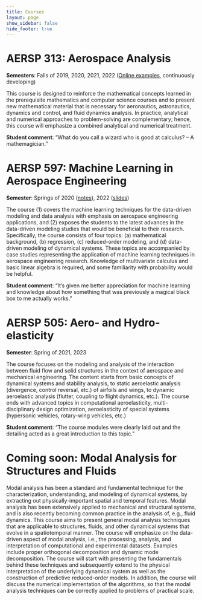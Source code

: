```yaml
---
title: Courses
layout: page
show_sidebar: false
hide_footer: true
---
```


# AERSP 313: Aerospace Analysis
**Semesters**: Falls of 2019, 2020, 2021, 2022 ([Online examples](aersp313.herokuapp.com), continuously developing)

This course is designed to reinforce the mathematical concepts learned in the prerequisite mathematics and computer science courses and to present new mathematical material that is necessary for aeronautics, astronautics, dynamics and control, and fluid dynamics analysis. In practice, analytical and numerical approaches to problem-solving are complementary; hence, this course will emphasize a combined analytical and numerical treatment.

**Student comment**: “What do you call a wizard who is good at calculus? – A mathemagician.”

# AERSP 597: Machine Learning in Aerospace Engineering
**Semester**: Springs of 2020 ([notes](git.psu.edu/dfh5340/aersp597_notes)), 2022 ([slides](smanist.github.io/ML_in_AERSP/index.html))

The course (1) covers the machine learning techniques for the data-driven modeling and data analysis with emphasis on aerospace engineering applications, and (2) exposes the students to the latest advances in the data-driven modeling studies that would be beneficial to their research. Specifically, the course consists of four topics: (a) mathematical background, (b) regression, (c) reduced-order modeling, and (d) data-driven modeling of dynamical systems. These topics are accompanied by case studies representing the application of machine learning techniques in aerospace engineering research. Knowledge of multivariate calculus and basic linear algebra is required, and some familiarity with probability would be helpful.

**Student comment**: “It’s given me better appreciation for machine learning and knowledge about how something that was previously a magical black box to me actually works.”

# AERSP 505: Aero- and Hydro-elasticity
**Semester**: Spring of 2021, 2023

The course focuses on the modeling and analysis of the interaction between fluid flow and solid structures in the context of aerospace and mechanical engineering. The content starts from basic concepts of dynamical systems and stability analysis, to static aeroelastic analysis (divergence, control reversal, etc.) of airfoils and wings, to dynamic aeroelastic analysis (flutter, coupling to flight dynamics, etc.). The course ends with advanced topics in computational aeroelasticity, multi-disciplinary design optimization, aeroelasticity of special systems (hypersonic vehicles, rotary-wing vehicles, etc.)

**Student comment**: “The course modules were clearly laid out and the detailing acted as a great introduction to this topic.”

# Coming soon: Modal Analysis for Structures and Fluids

Modal analysis has been a standard and fundamental technique for the characterization, understanding, and modeling of dynamical systems, by extracting out physically-important spatial and temporal features.  Modal analysis has been extensively applied to mechanical and structural systems, and is also recently becoming common practice in the analysis of, e.g., fluid dynamics.  This course aims to present general modal analysis techniques that are applicable to structures, fluids, and other dynamical systems that evolve in a spatiotemporal manner.  The course will emphasize on the data-driven aspect of modal analysis, i.e., the processing, analysis, and interpretation of computational and experimental datasets.  Examples include proper orthogonal decomposition and dynamic mode decomposition.  The course will start with presenting the fundamentals behind these techniques and subsequently extend to the physical interpretation of the underlying dynamical system as well as the construction of predictive reduced-order models.  In addition, the course will discuss the numerical implementation of the algorithms, so that the modal analysis techniques can be correctly applied to problems of practical scale.
